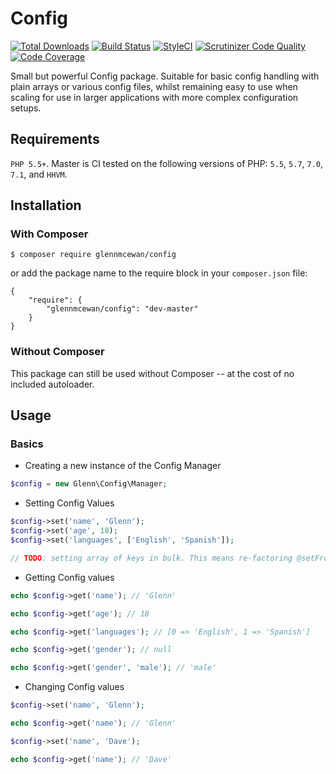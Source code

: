 # Config
[![Total Downloads](https://poser.pugx.org/glennmcewan/config/downloads)](https://packagist.org/packages/glennmcewan/config)
[![Build Status](https://travis-ci.org/glennmcewan/config.svg?branch=master)](https://travis-ci.org/glennmcewan/config)
[![StyleCI](https://styleci.io/repos/75986423/shield?style=flat)](https://styleci.io/repos/75986423)
[![Scrutinizer Code Quality](https://scrutinizer-ci.com/g/glennmcewan/config/badges/quality-score.png?b=master)](https://scrutinizer-ci.com/g/glennmcewan/config/?branch=master)
[![Code Coverage](https://scrutinizer-ci.com/g/glennmcewan/config/badges/coverage.png?b=master)](https://scrutinizer-ci.com/g/glennmcewan/config/?branch=master)

Small but powerful Config package. Suitable for basic config handling with plain arrays or various config files, whilst remaining easy to use when scaling for use in larger applications with more complex configuration setups.

## Requirements
`PHP 5.5+`. Master is CI tested on the following versions of PHP: `5.5`, `5.7`, `7.0`, `7.1`, and `HHVM`.

## Installation

### With Composer
```
$ composer require glennmcewan/config
```

or add the package name to the require block in your `composer.json` file:


```
{
	"require": {
		"glennmcewan/config": "dev-master"
	}
}
```


### Without Composer
This package can still be used without Composer -- at the cost of no included autoloader.

## Usage
### Basics
- Creating a new instance of the Config Manager

```php
$config = new Glenn\Config\Manager;

```

- Setting Config Values

```php
$config->set('name', 'Glenn');
$config->set('age', 18);
$config->set('languages', ['English', 'Spanish']);

// TODO: setting array of keys in bulk. This means re-factoring @setFromParser. It's a smelly method anyway, remove it and instead add a @setFromArray or something.

```

- Getting Config values

```php
echo $config->get('name'); // 'Glenn'

echo $config->get('age'); // 18

echo $config->get('languages'); // [0 => 'English', 1 => 'Spanish']

echo $config->get('gender'); // null

echo $config->get('gender', 'male'); // 'male'
```

- Changing Config values

```php
$config->set('name', 'Glenn');

echo $config->get('name'); // 'Glenn'

$config->set('name', 'Dave');

echo $config->get('name'); // 'Dave'
```
